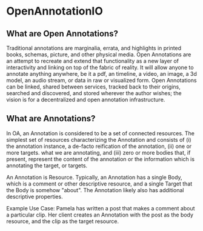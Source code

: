 # OpenAnnotationIO
## What are Open Annotations?

Traditional annotations are marginalia, errata, and highlights in printed books, schemas, picture, and other physical media. Open Annotations are an attempt to recreate and extend that functionality as a new layer of interactivity and linking on top of the fabric of reality. It will allow anyone to annotate anything anywhere, be it a pdf, an timeline, a video, an image, a 3d model, an audio stream, or data in raw or visualized form. Open Annotations can be linked, shared between services, tracked back to their origins, searched and discovered, and stored wherever the author wishes; the vision is for a decentralized and open annotation infrastructure.


## What are Annotations?

In OA, an Annotation is considered to be a set of connected resources. The simplest set of resources characterizing the Annotation and consists of (i) the annotation instance, a de-facto reification of the annotation, (ii) one or more targets. what we are annotating, and (iii) zero or more bodies that, if present, represent the content of the annotation or the information which is annotating the target, or targets. 

An Annotation is Resource. Typically, an Annotation has a single Body, which is a comment or other descriptive resource, and a single Target that the Body is somehow "about". The Annotation likely also has additional descriptive properties. 

Example Use Case: Pamela has written a post that makes a comment about a particular clip. Her client creates an Annotation with the post as the body resource, and the clip as the target resource.
